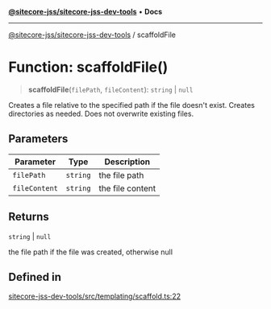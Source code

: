 [**@sitecore-jss/sitecore-jss-dev-tools**](../README.md) • **Docs**

***

[@sitecore-jss/sitecore-jss-dev-tools](../README.md) / scaffoldFile

# Function: scaffoldFile()

> **scaffoldFile**(`filePath`, `fileContent`): `string` \| `null`

Creates a file relative to the specified path if the file doesn't exist.
Creates directories as needed.
Does not overwrite existing files.

## Parameters

| Parameter | Type | Description |
| ------ | ------ | ------ |
| `filePath` | `string` | the file path |
| `fileContent` | `string` | the file content |

## Returns

`string` \| `null`

the file path if the file was created, otherwise null

## Defined in

[sitecore-jss-dev-tools/src/templating/scaffold.ts:22](https://github.com/Sitecore/jss/blob/aada8f2ba5c16b0e3ec15bd9f2808f35e24c280f/packages/sitecore-jss-dev-tools/src/templating/scaffold.ts#L22)
